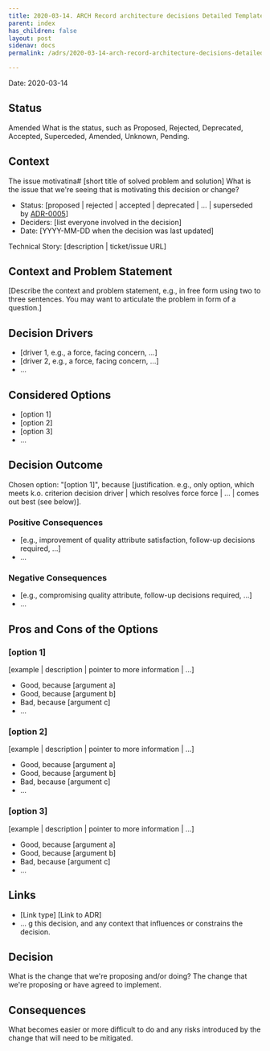 ```yaml
---
title: 2020-03-14. ARCH Record architecture decisions Detailed Template
parent: index
has_children: false
layout: post
sidenav: docs
permalink: /adrs/2020-03-14-arch-record-architecture-decisions-detailed-template

---
```



Date: 2020-03-14

## Status

Amended
What is the status, such as Proposed, Rejected, Deprecated, Accepted, Superceded, Amended, Unknown, Pending.

## Context

The issue motivatina# [short title of solved problem and solution]
What is the issue that we're seeing that is motivating this decision or change?

  * Status: [proposed | rejected | accepted | deprecated | ... | superseded by [ADR-0005](0005-example.md)] <!-- optional -->
  * Deciders: [list everyone involved in the decision] <!-- optional -->
  * Date: [YYYY-MM-DD when the decision was last updated] <!-- optional -->

Technical Story: [description | ticket/issue URL] <!-- optional -->

## Context and Problem Statement

[Describe the context and problem statement, e.g., in free form using two to three sentences. You may want to articulate the problem in form of a question.]

## Decision Drivers <!-- optional -->

  * [driver 1, e.g., a force, facing concern, ...]
  * [driver 2, e.g., a force, facing concern, ...]
  * ... <!-- numbers of drivers can vary -->

## Considered Options

* [option 1]
* [option 2]
* [option 3]
* ... <!-- numbers of options can vary -->

## Decision Outcome

Chosen option: "[option 1]", because [justification. e.g., only option, which meets k.o. criterion decision driver | which resolves force force | ... | comes out best (see below)].

### Positive Consequences <!-- optional -->

* [e.g., improvement of quality attribute satisfaction, follow-up decisions required, ...]
* ...

### Negative Consequences <!-- optional -->

* [e.g., compromising quality attribute, follow-up decisions required, ...]
* ...

## Pros and Cons of the Options <!-- optional -->

### [option 1]

[example | description | pointer to more information | ...] <!-- optional -->

* Good, because [argument a]
* Good, because [argument b]
* Bad, because [argument c]
* ... <!-- numbers of pros and cons can vary -->

### [option 2]

[example | description | pointer to more information | ...] <!-- optional -->

* Good, because [argument a]
* Good, because [argument b]
* Bad, because [argument c]
* ... <!-- numbers of pros and cons can vary -->

### [option 3]

[example | description | pointer to more information | ...] <!-- optional -->

* Good, because [argument a]
* Good, because [argument b]
* Bad, because [argument c]
* ... <!-- numbers of pros and cons can vary -->

## Links <!-- optional -->

* [Link type] [Link to ADR] <!-- example: Refined by [ADR-0005](0005-example.md) -->
* ... <!-- numbers of links can vary -->g this decision, and any context that influences or constrains the decision.

## Decision

What is the change that we're proposing and/or doing?
The change that we're proposing or have agreed to implement.

## Consequences

What becomes easier or more difficult to do and any risks introduced by the change that will need to be mitigated.
